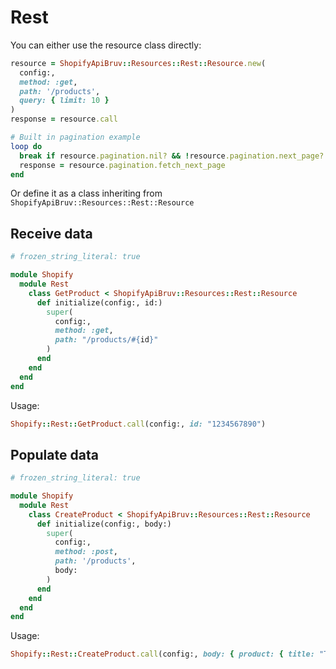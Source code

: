 # Rest

You can either use the resource class directly:

```ruby
resource = ShopifyApiBruv::Resources::Rest::Resource.new(
  config:,
  method: :get,
  path: '/products',
  query: { limit: 10 }
)
response = resource.call

# Built in pagination example
loop do
  break if resource.pagination.nil? && !resource.pagination.next_page?
  response = resource.pagination.fetch_next_page
end
```

Or define it as a class inheriting from `ShopifyApiBruv::Resources::Rest::Resource`

## Receive data

```ruby
# frozen_string_literal: true

module Shopify
  module Rest
    class GetProduct < ShopifyApiBruv::Resources::Rest::Resource
      def initialize(config:, id:)
        super(
          config:,
          method: :get,
          path: "/products/#{id}"
        )
      end
    end
  end
end
```

Usage:

```ruby
Shopify::Rest::GetProduct.call(config:, id: "1234567890")
```

## Populate data

```ruby
# frozen_string_literal: true

module Shopify
  module Rest
    class CreateProduct < ShopifyApiBruv::Resources::Rest::Resource
      def initialize(config:, body:)
        super(
          config:,
          method: :post,
          path: '/products',
          body:
        )
      end
    end
  end
end
```

Usage:

```ruby
Shopify::Rest::CreateProduct.call(config:, body: { product: { title: "Test Product" }  })
```
